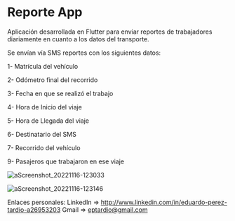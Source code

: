 # Reporte App 
 Aplicación desarrollada en Flutter para enviar reportes de trabajadores diariamente en cuanto a los datos del transporte.
 
 Se envían vía SMS reportes con los siguientes datos:
 
 1- Matrícula del vehículo
 
 2- Odómetro final del recorrido
 
 3- Fecha en que se realizó el trabajo
 
 4- Hora de Inicio del viaje
 
 5- Hora de Llegada del viaje
 
 6- Destinatario del SMS
 
 7- Recorrido del vehículo
 
 9- Pasajeros que trabajaron en ese viaje
 
 ![aScreenshot_20221116-123033](https://user-images.githubusercontent.com/79433693/202259949-60984464-fb62-45d9-9eb8-5866ce1cc1c0.jpg)
 
 ![aScreenshot_20221116-123146](https://user-images.githubusercontent.com/79433693/202259533-d139b6f0-4937-4f9a-8214-abb345bb7f40.jpg)



Enlaces personales:
LinkedIn => http://www.linkedin.com/in/eduardo-perez-tardio-a26953203
Gmail    => eptardio@gmail.com
